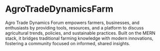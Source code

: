 # AgroTradeDynamicsFarm
Agro Trade Dynamics Forum empowers farmers, businesses, and enthusiasts by providing tools, resources, and a platform to discuss agricultural trends, policies, and sustainable practices. Built on the MERN stack, it bridges traditional farming knowledge with modern innovations, fostering a community focused on informed, shared insights.
